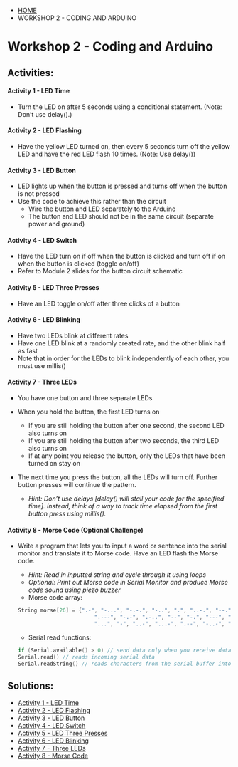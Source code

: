 <ul class="breadcrumb">
  <li><a href="{{ "/" | absolute_url }}">HOME</a></li>
  <li>WORKSHOP 2 - CODING AND ARDUINO</li>
</ul>

# Workshop 2 - Coding and Arduino

## Activities:

#### Activity 1 - LED Time
* Turn the LED on after 5 seconds using a conditional statement. (Note: Don’t use delay().)

#### Activity 2 - LED Flashing
* Have the yellow LED turned on, then every 5 seconds turn off the yellow LED and have the red LED flash 10 times. (Note: Use delay())

#### Activity 3 - LED Button
* LED lights up when the button is pressed and turns off when the button is not pressed
* Use the code to achieve this rather than the circuit
	- Wire the button and LED separately to the Arduino 
	- The button and LED should not be in the same circuit (separate power and ground)

#### Activity 4 - LED Switch
* Have the LED turn on if off when the button is clicked and turn off if on when the button is clicked (toggle on/off)
* Refer to Module 2 slides for the button circuit schematic

#### Activity 5 - LED Three Presses
* Have an LED toggle on/off after three clicks of a button

#### Activity 6 - LED Blinking
* Have two LEDs blink at different rates
* Have one LED blink at a randomly created rate, and the other blink half as fast
* Note that in order for the LEDs to blink independently of each other, you must use millis()

#### Activity 7 - Three LEDs
* You have one button and three separate LEDs
* When you hold the button, the first LED turns on
	- If you are still holding the button after one second, the second LED also turns on
	- If you are still holding the button after two seconds, the third LED also turns on
	- If at any point you release the button, only the LEDs that have been turned on stay on
* The next time you press the button, all the LEDs will turn off. Further button presses will continue the pattern.

	- *Hint: Don’t use delays [delay() will stall your code for the specified time]. Instead, think of a way to track time elapsed from the first button press using millis().*

#### Activity 8 - Morse Code (Optional Challenge)
* Write a program that lets you to input a word or sentence into the serial monitor and translate it to Morse code. Have an LED flash the Morse code.

	- *Hint: Read in inputted string and cycle through it using loops*
	- *Optional: Print out Morse code in Serial Monitor and produce Morse code sound using piezo buzzer*
	- Morse code array:
	```c++
	String morse[26] = {".-", "-...", "-.-.", "-..", ".", "..-.", "--.", "....", "..",     // A-I
			                ".---", "-.-", ".-..", "--", "-.", "---", ".--.", "--.-", ".-.",   // J-R 
			                "...", "-", "..-", "...-", ".--", "-..-", "-.--", "--.."};         // S-Z
	```
	- Serial read functions:
	```c++
	if (Serial.available() > 0) // send data only when you receive data
	Serial.read() // reads incoming serial data
	Serial.readString() // reads characters from the serial buffer into a String
	```
 
## Solutions:
* [Activity 1 - LED Time](https://bmesbuildteamucla.github.io/workshops/workshop-2--coding-and-arduino/activity-1--LED-time)
* [Activity 2 - LED Flashing](https://bmesbuildteamucla.github.io/workshops/workshop-2--coding-and-arduino/activity-2--LED-flashing)
* [Activity 3 - LED Button](https://bmesbuildteamucla.github.io/workshops/workshop-2--coding-and-arduino/activity-3--LED-button)
* [Activity 4 - LED Switch](https://bmesbuildteamucla.github.io/workshops/workshop-2--coding-and-arduino/activity-4--LED-switch)
* [Activity 5 - LED Three Presses](https://bmesbuildteamucla.github.io/workshops/workshop-2--coding-and-arduino/activity-5--LED-three-presses)
* [Activity 6 - LED Blinking](https://bmesbuildteamucla.github.io/workshops/workshop-2--coding-and-arduino/activity-6--LED-blinking)
* [Activity 7 - Three LEDs](https://bmesbuildteamucla.github.io/workshops/workshop-2--coding-and-arduino/activity-7--three-LEDs)
* [Activity 8 - Morse Code](https://bmesbuildteamucla.github.io/workshops/workshop-2--coding-and-arduino/activity-8--morse-code) 



